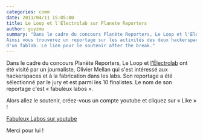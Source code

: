 ```yaml
---
categories: comm
date: 2011/04/11 15:05:00
title: Le Loop et l'Electrolab sur Planete Reporters
author: guyzmo
summary: "Dans le cadre du concours Planète Reporters, Le Loop et l'Electrolab ont reçu la visite de journalistes.
Ainsi vous trouverez un reportage sur les activités des deux hackerspaces et plus particulièrement sur les activités
d'un fablab. Le lien pour le soutenir after the break."
---
```


Dans le cadre du concours Planète Reporters, Le Loop et [l'Électrolab](http://www.electrolab.fr/2011/05/06/our-hackerspace-on-planet-reporter/) ont été visité par un journaliste,
Olivier Mellan qui s'est intéressé aux hackerspaces et à la fabrication dans les labs. Son reportage a
été sélectionné par le jury et est parmi les 10 finalistes. Le nom de son reportage c'est « fabuleux labos ».

Alors allez le soutenir, créez-vous un compte youtube et cliquez sur « Like » !

[Fabuleux Labos sur youtube](http://www.youtube.com/watch?v=H6T8ylsz_Z0)

Merci pour lui !


